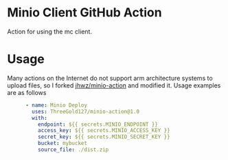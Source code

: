 # Minio Client GitHub Action

Action for using the mc client.

# Usage
Many actions on the Internet do not support arm architecture systems to upload files, so I forked [jhwz/minio-action](https://github.com/jhwz/minio-action) and modified it. Usage examples are as follows
```yaml
      - name: Minio Deploy
        uses: ThreeGold127/minio-action@1.0
        with:
          endpoint: ${{ secrets.MINIO_ENDPOINT }}
          access_key: ${{ secrets.MINIO_ACCESS_KEY }}
          secret_key: ${{ secrets.MINIO_SECRET_KEY }}
          bucket: mybucket
          source_file: ./dist.zip

```
